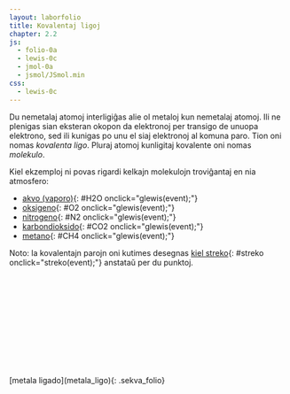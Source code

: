```yaml
---
layout: laborfolio
title: Kovalentaj ligoj
chapter: 2.2
js:
  - folio-0a
  - lewis-0c
  - jmol-0a
  - jsmol/JSmol.min
css:
  - lewis-0c  
---
```


Du nemetalaj atomoj interligiĝas alie ol metaloj kun nemetalaj atomoj. Ili ne plenigas sian 
eksteran okopon da elektronoj per transigo de unuopa elektrono, sed ili kunigas po unu el siaj elektronoj al komuna paro. Tion oni nomas *kovalenta ligo*. Pluraj atomoj kunligitaj kovalente oni nomas *molekulo*.

Kiel ekzemploj ni povas rigardi kelkajn molekulojn troviĝantaj en nia atmosfero:

- [akvo (vaporo)](#H2O){: #H2O onclick="glewis(event);"}
- [oksigeno](#O2){: #O2 onclick="glewis(event);"}
- [nitrogeno](#N2){: #N2 onclick="glewis(event);"}
- [karbondioksido](#CO2){: #CO2 onclick="glewis(event);"}
- [metano](#CH4){: #CH4 onclick="glewis(event);"}

Noto: la kovalentajn parojn oni kutimes desegnas [kiel streko](#streko){: #streko onclick="streko(event);"}
anstataŭ per du punktoj.

<script>

  let svg, lewis, frm = "H2";  

  const gasoj = {
    N2: [["N","3;9:"],["N","9;3:"]],
    O2: [["O","3%:::"],["O","9%:::"]],
    H2O:[["O","Z:a.A.a:"],["H","m e.",1,180-51.5],["H","e.",1,180+51.5]],
    CO2:[["O","3%:::",-1],["C","3:9:"],["O","9%:::"]],
    CH4:[["H","3.",-1],["C","3%...."],["H","9."],["H","6.",1,360],["H","0.",1,180]],
  }

  const gasoj2 = {
    H2: [["H","3-"],["H"]],
    N2: [["N","3#9:"],["N","3:"]],
    O2: [["O","3%=::"],["O","9% ::"]],
    H2O:[["O","Z:a-A-a:"],["H","",1,180-51.5],["H","",1,180+51.5]],
    CO2:[["O","3%=::",-1],["C"],["O","9%=::"]],
    CH4:[["H","",-1],["C","9%----"],["H"],["H","",1,360],["H","",1,180]],
  }

  function glewis(event) {
    event.preventDefault();
    frm = event.target.id;

    // malplenigu
    svg.textContent = "";
    // desegnu Lewis-strukturon
    lewis.molekulo(gasoj[frm]);
  }

  function streko(event) {
    event.preventDefault();
    // malplenigu
    svg.textContent = "";
    // desegnu Lewis-strukturon
    lewis.molekulo(gasoj2[frm]);
  }

  lanĉe( () => {
    svg = ĝi("#glewis");
    lewis = new Lewis(svg);

    lewis.molekulo([
      ["H","3."],
      ["H","9.",1],
    ]);
  });

</script>

<svg id="glewis"
    version="1.1" 
    xmlns="http://www.w3.org/2000/svg" 
    xmlns:xlink="http://www.w3.org/1999/xlink" width="240" viewBox="-30 -20 60 40">    
</svg>

<h3></h3>
[metala ligado](metala_ligo){: .sekva_folio}